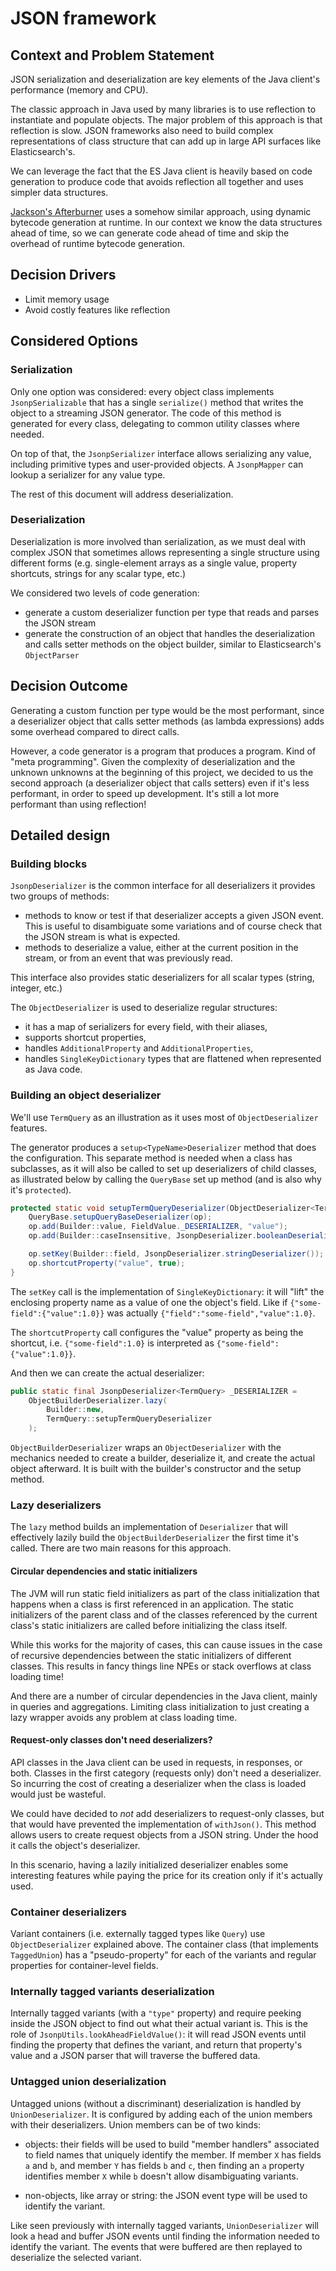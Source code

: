# JSON framework

## Context and Problem Statement

JSON serialization and deserialization are key elements of the Java client's performance (memory and CPU).

The classic approach in Java used by many libraries is to use reflection to instantiate and populate objects. The major problem of this approach is that reflection is slow. JSON frameworks also need to build complex representations of class structure that can add up in large API surfaces like Elasticsearch's.

We can leverage the fact that the ES Java client is heavily based on code generation to produce code that avoids reflection all together and uses simpler data structures.

[Jackson's Afterburner](https://github.com/FasterXML/jackson-modules-base/tree/2.x/afterburner) uses a somehow similar approach, using dynamic bytecode generation at runtime. In our context we know the data structures ahead of time, so we can generate code ahead of time and skip the overhead of runtime bytecode generation.

## Decision Drivers

* Limit memory usage
* Avoid costly features like reflection

## Considered Options

### Serialization

Only one option was considered: every object class implements `JsonpSerializable` that has a single `serialize()` method that writes the object to a streaming JSON generator. The code of this method is generated for every class, delegating to common utility classes where needed.

On top of that, the `JsonpSerializer` interface allows serializing any value, including primitive types and user-provided objects. A `JsonpMapper` can lookup a serializer for any value type.

The rest of this document will address deserialization.

### Deserialization

Deserialization is more involved than serialization, as we must deal with complex JSON that sometimes allows representing a single structure using different forms (e.g. single-element arrays as a single value, property shortcuts, strings for any scalar type, etc.)

We considered two levels of code generation:

* generate a custom deserializer function per type that reads and parses the JSON stream
* generate the construction of an object that handles the deserialization and calls setter methods on the object builder, similar to Elasticsearch's `ObjectParser`

## Decision Outcome

Generating a custom function per type would be the most performant, since a deserializer object that calls setter methods (as lambda expressions) adds some overhead compared to direct calls.

However, a code generator is a program that produces a program. Kind of "meta programming". Given the complexity of deserialization and the unknown unknowns at the beginning of this project, we decided to us the second approach (a deserializer object that calls setters) even if it's less performant, in order to speed up development. It's still a lot more performant than using reflection!

## Detailed design

### Building blocks

`JsonpDeserializer` is the common interface for all deserializers it provides two groups of methods:
* methods to know or test if that deserializer accepts a given JSON event. This is useful to disambiguate some variations and of course check that the JSON stream is what is expected.
* methods to deserialize a value, either at the current position in the stream, or from an event that was previously read.

This interface also provides static deserializers for all scalar types (string, integer, etc.)

The `ObjectDeserializer` is used to deserialize regular structures:
- it has a map of serializers for every field, with their aliases,
- supports shortcut properties,
- handles `AdditionalProperty` and `AdditionalProperties`,
- handles `SingleKeyDictionary` types that are flattened when represented as Java code.

### Building an object deserializer

We'll use `TermQuery` as an illustration as it uses most of `ObjectDeserializer` features.

The generator produces a `setup<TypeName>Deserializer` method that does the configuration. This separate method is needed when a class has subclasses, as it will also be called to set up deserializers of child classes, as illustrated below by calling the `QueryBase` set up method (and is also why it's `protected`).

```java
protected static void setupTermQueryDeserializer(ObjectDeserializer<TermQuery.Builder> op) {
    QueryBase.setupQueryBaseDeserializer(op);
    op.add(Builder::value, FieldValue._DESERIALIZER, "value");
    op.add(Builder::caseInsensitive, JsonpDeserializer.booleanDeserializer(), "case_insensitive");

    op.setKey(Builder::field, JsonpDeserializer.stringDeserializer());
    op.shortcutProperty("value", true);
}
```

The `setKey` call is the implementation of `SingleKeyDictionary`: it will "lift" the enclosing property name as a value of one the object's field. Like if `{"some-field":{"value":1.0}}` was actually `{"field":"some-field","value":1.0}`.

The `shortcutProperty` call configures the "value" property as being the shortcut, i.e. `{"some-field":1.0}` is interpreted as `{"some-field":{"value":1.0}}`.

And then we can create the actual deserializer:

```java
public static final JsonpDeserializer<TermQuery> _DESERIALIZER =
    ObjectBuilderDeserializer.lazy(
        Builder::new,
        TermQuery::setupTermQueryDeserializer
    );
```

`ObjectBuilderDeserializer` wraps an `ObjectDeserializer` with the mechanics needed to create a builder, deserialize it, and create the actual object afterward. It is built with the builder's constructor and the setup method.

### Lazy deserializers

The `lazy` method builds an implementation of `Deserializer` that will effectively lazily build the `ObjectBuilderDeserializer` the first time it's called. There are two main reasons for this approach.

#### Circular dependencies and static initializers

The JVM will run static field initializers as part of the class initialization that happens when a class is first referenced in an application. The static initializers of the parent class and of the classes referenced by the current class's static initializers are called before initializing the class itself.

While this works for the majority of cases, this can cause issues in the case of recursive dependencies between the static initializers of different classes. This results in fancy things line NPEs or stack overflows at class loading time!

And there are a number of circular dependencies in the Java client, mainly in queries and aggregations. Limiting class initialization to just creating a lazy wrapper avoids any problem at class loading time.

#### Request-only classes don't need deserializers?

API classes in the Java client can be used in requests, in responses, or both. Classes in the first category (requests only) don't need a deserializer. So incurring the cost of creating a deserializer when the class is loaded would just be wasteful.

We could have decided to _not_ add deserializers to request-only classes, but that would have prevented the implementation of `withJson()`. This method allows users to create request objects from a JSON string. Under the hood it calls the object's deserializer.

In this scenario, having a lazily initialized deserializer enables some interesting features while paying the price for its creation only if it's actually used.

### Container deserializers

Variant containers (i.e. externally tagged types like `Query`) use `ObjectDeserializer` explained above. The container class (that implements `TaggedUnion`) has a "pseudo-property" for each of the variants and regular properties for container-level fields.

### Internally tagged variants deserialization

Internally tagged variants (with a `"type"` property) and require peeking inside the JSON object to find out what their actual variant is. This is the role of `JsonpUtils.lookAheadFieldValue()`: it will read JSON events until finding the property that defines the variant, and return that property's value and a JSON parser that will traverse the buffered data.

### Untagged union deserialization

Untagged unions (without a discriminant) deserialization is handled by `UnionDeserializer`. It is configured by adding each of the union members with their deserializers. Union members can be of two kinds:

- objects: their fields will be used to build "member handlers" associated to field names that uniquely identify the member. If member `X` has fields `a` and `b`, and member `Y` has fields `b` and `c`, then finding an `a` property identifies member `X` while `b` doesn't allow disambiguating variants.  

- non-objects, like array or string: the JSON event type will be used to identify the variant.

Like seen previously with internally tagged variants, `UnionDeserializer` will look a head and buffer JSON events until finding the information needed to identify the variant. The events that were buffered are then replayed to deserialize the selected variant.
